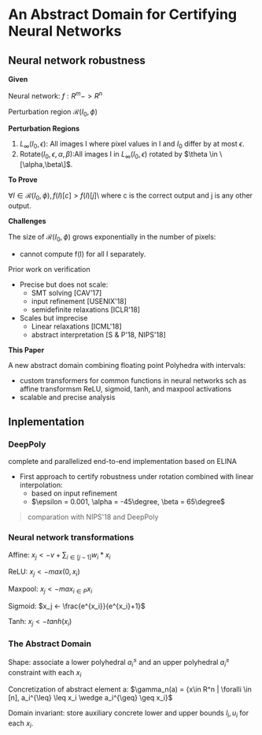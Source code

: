 # An Abstract Domain for Certifying Neural Networks

## Neural network robustness

**Given**

Neural network: $f: {R}^m -> {R}^n$

Perturbation region $\mathcal{R}(I_0,\phi)$

**Perturbation Regions**

1. $L_{\infty}(I_0,\epsilon)$: All images I where pixel values in I and $I_0$ differ by at most $\epsilon$.
2. Rotate$(I_0,\epsilon,\alpha,\beta)$:All images I in $L_{\infty}(I_0,\epsilon)$ rotated by $\theta \in \[\alpha,\beta\]$.

**To Prove**

$\forall I \in \mathcal{R}(I_0,\phi),f(I)[c]>f(I)[j]$\\
where c is the correct output and j is any other output.

**Challenges**

The size of $\mathcal{R}(I_0,\phi)$ grows exponentially in the number of pixels:
* cannot compute f(I) for all I separately.

Prior work on verification
* Precise but does not scale:
  * SMT solving \[CAV'17\]
  * input refinement \[USENIX'18\]
  * semidefinite relaxations \[ICLR'18\]
* Scales but imprecise
  * Linear relaxations \[ICML'18\]
  * abstract interpretation \[S & P'18, NIPS'18\]

**This Paper**

A new abstract domain combining floating point Polyhedra with intervals:
* custom transformers for common functions in neural networks sch as affine transformsm ReLU, sigmoid, tanh, and maxpool activations
* scalable and precise analysis

## Inplementation

### DeepPoly

complete and parallelized end-to-end implementation based on ELINA


* First approach to certify robustness under rotation combined with linear interpolation:
  * based on input refinement
  * $\epsilon = 0.001, \alpha = -45\degree, \beta = 65\degree$

> comparation with NIPS'18 and DeepPoly

### Neural network transformations

Affine: $x_j <- v + \sum_{i\in [j-1]} w_i * x_i$

ReLU: $x_j <- max(0,x_i)$

Maxpool: $x_j <- max_{i\in P}x_i$

Sigmoid: $x_j <- \frac{e^{x_i}}{e^{x_i}+1}$

Tanh: $x_j <- tanh(x_i)$

### The Abstract Domain

Shape: associate a lower polyhedral $a_i^{\leq}$ and an upper polyhedral $a_i^{\geq}$ constraint with each $x_i$



Concretization of abstract element a:
$\gamma_n(a) = {x\in R^n | \foralli \in [n], a_i^{\leq} \leq x_i \wedge a_i^{\geq} \geq x_i}$

Domain invariant: store auxiliary concrete lower and upper bounds $l_i,u_i$ for each $x_i$.

 